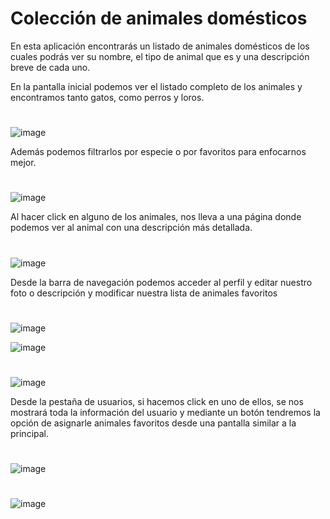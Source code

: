 # Colección de animales domésticos

En esta aplicación encontrarás un listado de animales domésticos de los cuales
podrás ver su nombre, el tipo de animal que es y una descripción breve de cada uno.


En la pantalla inicial podemos ver el listado completo de los animales y encontramos tanto gatos, como perros y loros. 
#
![image](https://user-images.githubusercontent.com/72435753/157011874-3b5df331-706b-4090-8e7b-fcc87689a013.png)

Además podemos filtrarlos por especie o por favoritos para enfocarnos mejor.
#
![image](https://user-images.githubusercontent.com/72435753/157012414-9b554d13-7843-42ea-a9bd-ec82125a9f31.png)

Al hacer click en alguno de los animales, nos lleva a una página donde podemos ver al animal con una descripción más detallada.
#
![image](https://user-images.githubusercontent.com/72435753/157012684-983de7c1-3a68-469f-a384-03192275aa09.png)

Desde la barra de navegación podemos acceder al perfil y editar nuestro foto o descripción
y modificar nuestra lista de animales favoritos
#
![image](https://user-images.githubusercontent.com/72435753/157013404-25d7628b-0961-4269-bfaf-ec526055b633.png)

![image](https://user-images.githubusercontent.com/72435753/157017872-6adef378-b81d-4088-850c-5316cc64f5f2.png)

#
![image](https://user-images.githubusercontent.com/72435753/145718260-3e40cd23-3139-4ba5-9192-e48b2b0b89d2.png)

Desde la pestaña de usuarios, si hacemos click en uno de ellos, se nos mostrará toda la información del usuario
y mediante un botón tendremos la opción de asignarle animales favoritos desde una pantalla similar a la principal.
#
![image](https://user-images.githubusercontent.com/72435753/145718176-356cf2ad-ec5c-434d-be28-a818b52a87cf.png)

#
![image](https://user-images.githubusercontent.com/72435753/145718243-edafb3f7-0b33-4093-b70e-562816aeea6e.png)
